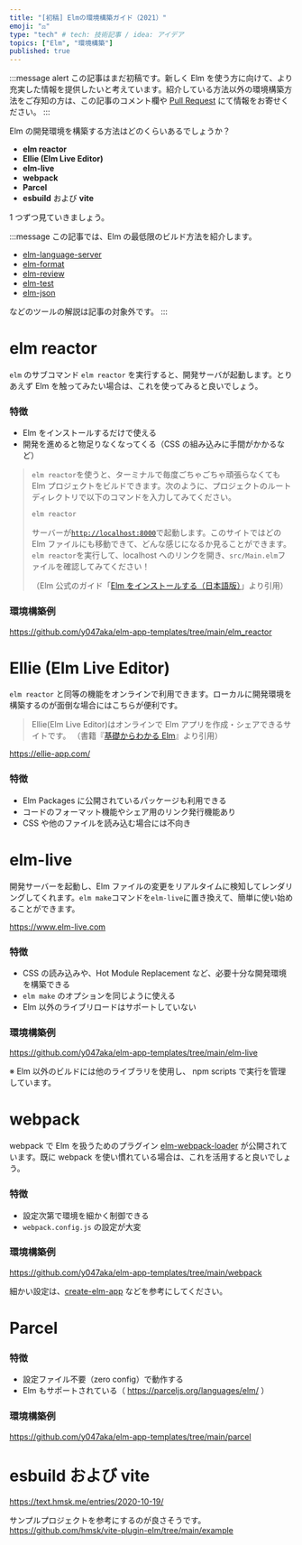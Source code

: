 ```yaml
---
title: "[初稿] Elmの環境構築ガイド（2021）"
emoji: "⚖️"
type: "tech" # tech: 技術記事 / idea: アイデア
topics: ["Elm", "環境構築"]
published: true
---
```


:::message alert
この記事はまだ初稿です。新しく Elm を使う方に向けて、より充実した情報を提供したいと考えています。紹介している方法以外の環境構築方法をご存知の方は、この記事のコメント欄や [Pull Request](https://github.com/y047aka/zenn-docs/blob/main/articles/install-elm-2021.md) にて情報をお寄せください。
:::

Elm の開発環境を構築する方法はどのくらいあるでしょうか？

- **elm reactor**
- **Ellie (Elm Live Editor)**
- **elm-live**
- **webpack**
- **Parcel**
- **esbuild** および **vite**

1 つずつ見ていきましょう。

:::message
この記事では、Elm の最低限のビルド方法を紹介します。

- [elm-language-server]
- [elm-format]
- [elm-review]
- [elm-test]
- [elm-json]

などのツールの解説は記事の対象外です。
:::

[elm-language-server]: https://github.com/elm-tooling/elm-language-server
[elm-format]: https://github.com/avh4/elm-format
[elm-review]: https://github.com/jfmengels/node-elm-review
[elm-test]: https://github.com/elm-explorations/test
[elm-json]: https://github.com/zwilias/elm-json

# elm reactor

`elm` のサブコマンド `elm reactor` を実行すると、開発サーバが起動します。とりあえず Elm を触ってみたい場合は、これを使ってみると良いでしょう。

### 特徴

- Elm をインストールするだけで使える
- 開発を進めると物足りなくなってくる（CSS の組み込みに手間がかかるなど）

> `elm reactor`を使うと、ターミナルで毎度ごちゃごちゃ頑張らなくても Elm プロジェクトをビルドできます。次のように、プロジェクトのルートディレクトリで以下のコマンドを入力してみてください。
>
> ```bash
> elm reactor
> ```
>
> サーバーが[`http://localhost:8000`](http://localhost:8000)で起動します。このサイトではどの Elm ファイルにも移動できて、どんな感じになるか見ることができます。`elm reactor`を実行して、localhost へのリンクを開き、`src/Main.elm`ファイルを確認してみてください！
>
> （Elm 公式のガイド「[Elm をインストールする（日本語版）](https://guide.elm-lang.jp/install/elm.html)」より引用）

### 環境構築例

https://github.com/y047aka/elm-app-templates/tree/main/elm_reactor

# Ellie (Elm Live Editor)

`elm reactor` と同等の機能をオンラインで利用できます。ローカルに開発環境を構築するのが面倒な場合にはこちらが便利です。

> Ellie(Elm Live Editor)はオンラインで Elm アプリを作成・シェアできるサイトです。
> （書籍『[基礎からわかる Elm]』より引用）

https://ellie-app.com/

[基礎からわかる Elm]: https://www.c-r.com/book/detail/1299

### 特徴

- Elm Packages に公開されているパッケージも利用できる
- コードのフォーマット機能やシェア用のリンク発行機能あり
- CSS や他のファイルを読み込む場合には不向き

# elm-live

開発サーバーを起動し、Elm ファイルの変更をリアルタイムに検知してレンダリングしてくれます。`elm make`コマンドを`elm-live`に置き換えて、簡単に使い始めることができます。

https://www.elm-live.com

### 特徴

- CSS の読み込みや、Hot Module Replacement など、必要十分な開発環境を構築できる
- `elm make` のオプションを同じように使える
- Elm 以外のライブリロードはサポートしていない

### 環境構築例

https://github.com/y047aka/elm-app-templates/tree/main/elm-live

※ Elm 以外のビルドには他のライブラリを使用し、 npm scripts で実行を管理しています。

# webpack

webpack で Elm を扱うためのプラグイン [elm-webpack-loader] が公開されています。既に webpack を使い慣れている場合は、これを活用すると良いでしょう。

[elm-webpack-loader]: https://github.com/elm-community/elm-webpack-loader

### 特徴

- 設定次第で環境を細かく制御できる
- `webpack.config.js` の設定が大変

### 環境構築例

https://github.com/y047aka/elm-app-templates/tree/main/webpack

細かい設定は、[create-elm-app] などを参考にしてください。

[create-elm-app]: https://github.com/halfzebra/create-elm-app

# Parcel

### 特徴

- 設定ファイル不要（zero config）で動作する
- Elm もサポートされている（ https://parceljs.org/languages/elm/ ）


### 環境構築例

https://github.com/y047aka/elm-app-templates/tree/main/parcel

# esbuild および vite

https://text.hmsk.me/entries/2020-10-19/

サンプルプロジェクトを参考にするのが良さそうです。
https://github.com/hmsk/vite-plugin-elm/tree/main/example
